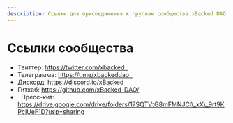 ```yaml
---
description: Ссылки для присоединения к группам сообщества xBacked DAO
---
```


# Ссылки сообщества

* Твиттер: https://twitter.com/xbacked  
* Телеграмма: https://t.me/xbackeddao  
* Дискорд: https://discord.io/xBacked  
* Гитхаб: https://github.com/xBacked-DAO/
*   Пресс-кит: https://drive.google.com/drive/folders/17SQTVtG8mFMNJCl\_xX\_9rt9KPcIUeF1D?usp=sharing
